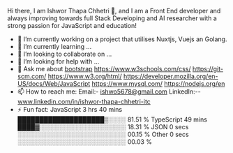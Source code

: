 Hi there, I am Ishwor Thapa Chhetri 👋,
and I am a Front End developer and always improving towards full Stack Developing and AI researcher with a strong passion for JavaScript and education!
- 🔭 I’m currently working on a project that utilises Nuxtjs, Vuejs an Golang.
- 🌱 I’m currently learning ...
- 👯 I’m looking to collaborate on ...
- 🤔 I’m looking for help with ...
- 💬 Ask me about
[bootstrap](https://getbootstrap.com/)
https://www.w3schools.com/css/
https://git-scm.com/
https://www.w3.org/html/
https://developer.mozilla.org/en-US/docs/Web/JavaScript
https://www.mysql.com/
https://nodejs.org/en
- 📫 How to reach me:
  Email:- ishwo5678@gmail.com
  LinkedIn:--www.linkedin.com/in/ishwor-thapa-chhetri-itc 
- ⚡ Fun fact:
JavaScript   3 hrs 40 mins   ████████████████████▒░░░░   81.51 %
TypeScript   49 mins         ████▓░░░░░░░░░░░░░░░░░░░░   18.31 %
JSON         0 secs          ░░░░░░░░░░░░░░░░░░░░░░░░░   00.15 %
Other        0 secs          ░░░░░░░░░░░░░░░░░░░░░░░░░   00.03 %


<!--
**Ishworrr/Ishworrr** is a ✨ _special_ ✨ repository because its `README.md` (this file) appears on your GitHub profile.

Here are some ideas to get you started:

- 🔭 I’m currently working on ...
- 🌱 I’m currently learning ...
- 👯 I’m looking to collaborate on ...
- 🤔 I’m looking for help with ...
- 💬 Ask me about ...
- 📫 How to reach me: ...
- 😄 Pronouns: ...
- ⚡ Fun fact: ...
-->
